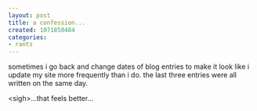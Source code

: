 ```yaml
---
layout: post
title: a confession...
created: 1071850484
categories:
- rants
---
```

sometimes i go back and change dates of blog entries to make it look like i update my site more frequently than i do. the last three entries were all written on the same day.

&lt;sigh&gt;...that feels better...
